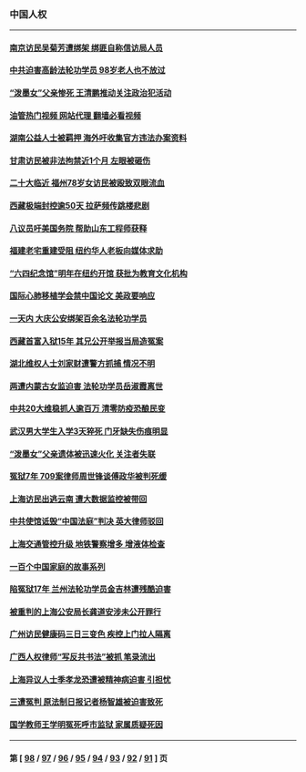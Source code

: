 ### 中国人权
---
#### [南京访民吴菊芳遭绑架 绑匪自称信访局人员](../../pages/ncid278/n13837827.md?10040445) 
#### [中共迫害高龄法轮功学员 98岁老人也不放过](../../pages/ncid278/n13836765.md?10040445) 
#### [“泼墨女”父亲惨死 王清鹏推动关注政治犯活动](../../pages/ncid278/n13837018.md?10040445) 
#### [油管热门视频 网站代理 翻墙必看视频](http://209.222.30.114:81/youtube.html?10040445)
#### [湖南公益人士被羁押 海外吁收集官方违法办案资料](../../pages/ncid278/n13837108.md?10040445) 
#### [甘肃访民被非法拘禁近1个月 左眼被砸伤](../../pages/ncid278/n13836810.md?10040445) 
#### [二十大临近 福州78岁女访民被殴致双眼流血](../../pages/ncid278/n13836711.md?10040445) 
#### [西藏极端封控逾50天 拉萨频传跳楼悲剧](../../pages/ncid278/n13836551.md?10040445) 
#### [八议员吁美国务院 帮助山东工程师获释](../../pages/ncid278/n13836379.md?10040445) 
#### [福建老宅重建受阻 纽约华人老板向媒体求助](../../pages/ncid278/n13835942.md?10040445) 
#### [“六四纪念馆”明年在纽约开馆 获批为教育文化机构](../../pages/ncid278/n13835932.md?10040445) 
#### [国际心肺移植学会禁中国论文 美政要响应](../../pages/ncid278/n13835695.md?10040445) 
#### [一天内 大庆公安绑架百余名法轮功学员](../../pages/ncid278/n13835359.md?10040445) 
#### [西藏首富入狱15年 其兄公开举报当局造冤案](../../pages/ncid278/n13835530.md?10040445) 
#### [湖北维权人士刘家财遭警方抓捕 情况不明](../../pages/ncid278/n13835630.md?10040445) 
#### [两遭内蒙古女监迫害 法轮功学员岳淑霞离世](../../pages/ncid278/n13834576.md?10040445) 
#### [中共20大维稳抓人逾百万 清零防疫恐酿民变](../../pages/ncid278/n13834610.md?10040445) 
#### [武汉男大学生入学3天猝死 门牙缺失伤痕明显](../../pages/ncid278/n13834441.md?10040445) 
#### [“泼墨女”父亲遗体被迅速火化 关注者失联](../../pages/ncid278/n13834141.md?10040445) 
#### [冤狱7年 709案律师周世锋谈傅政华被判死缓](../../pages/ncid278/n13834019.md?10040445) 
#### [上海访民出逃云南 遭大数据监控被带回](../../pages/ncid278/n13834069.md?10040445) 
#### [中共使馆诋毁“中国法庭”判决 英大律师驳回](../../pages/ncid278/n13833945.md?10040445) 
#### [上海交通管控升级 地铁警察增多 增液体检查](../../pages/ncid278/n13833610.md?10040445) 
#### [一百个中国家庭的故事系列](../../pages/ncid278/n13833308.md?10040445) 
#### [陷冤狱17年 兰州法轮功学员金吉林遭残酷迫害](../../pages/ncid278/n13832422.md?10040445) 
#### [被重判的上海公安局长龚道安涉未公开罪行](../../pages/ncid278/n13831922.md?10040445) 
#### [广州访民健康码三日三变色 疾控上门拉人隔离](../../pages/ncid278/n13832404.md?10040445) 
#### [广西人权律师“写反共书法”被抓 笔录流出](../../pages/ncid278/n13832265.md?10040445) 
#### [上海异议人士季孝龙恐遭被精神病迫害 引担忧](../../pages/ncid278/n13831968.md?10040445) 
#### [三遭冤判 原法制日报记者杨智雄被迫害致死](../../pages/ncid278/n13830419.md?10040445) 
#### [国学教师王学明冤死呼市监狱 家属质疑死因](../../pages/ncid278/n13831866.md?10040445) 

---
#### 第 [ [98](./98.md?10040445) / [97](./97.md?10040445) / [96](./96.md?10040445) / [95](./95.md?10040445) / [94](./94.md?10040445) / [93](./93.md?10040445) / [92](./92.md?10040445) / [91](./91.md?10040445) ] 页
